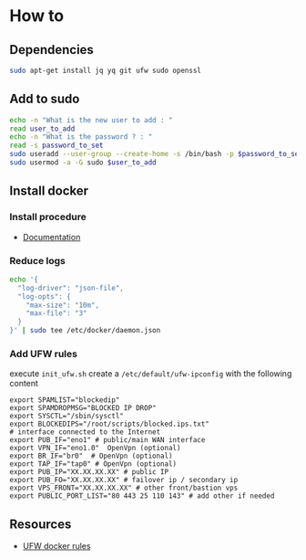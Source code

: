 # How to

## Dependencies

```bash
sudo apt-get install jq yq git ufw sudo openssl
```
## Add to sudo

```bash
echo -n "What is the new user to add : "
read user_to_add
echo -n "What is the password ? : "
read -s password_to_set
sudo useradd --user-group --create-home -s /bin/bash -p $password_to_set $user_to_add
sudo usermod -a -G sudo $user_to_add
```

## Install docker

### Install procedure

* [Documentation](https://docs.docker.com/engine/install/debian/#install-using-the-repository)

### Reduce logs

```bash
echo '{                    
  "log-driver": "json-file",
  "log-opts": {
    "max-size": "10m",
    "max-file": "3"
  }
}' | sudo tee /etc/docker/daemon.json
```

### Add UFW rules

execute `init_ufw.sh`
create a `/etc/default/ufw-ipconfig` with the following content 
```
export SPAMLIST="blockedip"
export SPAMDROPMSG="BLOCKED IP DROP"
export SYSCTL="/sbin/sysctl"
export BLOCKEDIPS="/root/scripts/blocked.ips.txt"
# interface connected to the Internet
export PUB_IF="eno1" # public/main WAN interface
export VPN_IF="eno1.0"  OpenVpn (optional)
export BR_IF="br0"  # OpenVpn (optional)
export TAP_IF="tap0" # OpenVpn (optional)
export PUB_IP="XX.XX.XX.XX" # public IP
export PUB_FO="XX.XX.XX.XX" # failover ip / secondary ip
export VPS_FRONT="XX.XX.XX.XX" # other front/bastion vps
export PUBLIC_PORT_LIST="80 443 25 110 143" # add other if needed
```
## Resources

* [UFW docker rules](https://github.com/chaifeng/ufw-docker?tab=readme-ov-file#tldr=)
